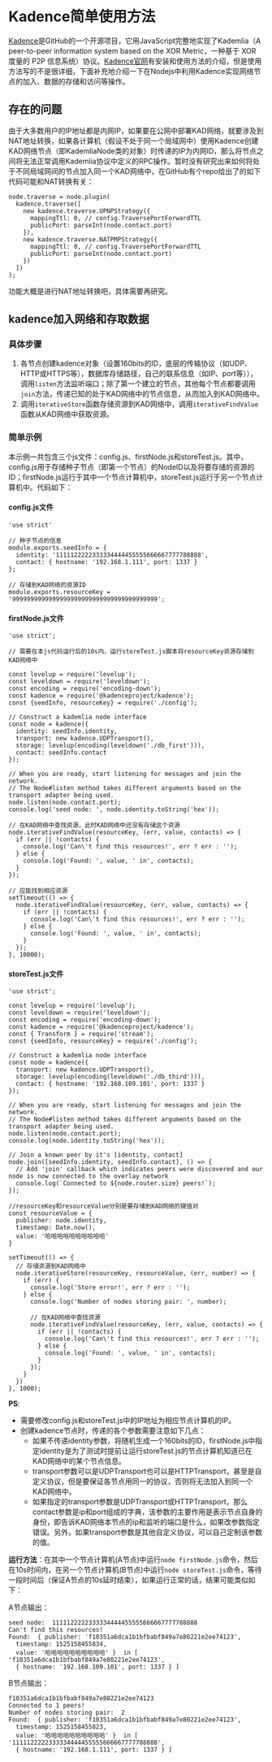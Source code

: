 # Kadence简单使用方法

[Kadence](https://github.com/kadence/kadence)是GitHub的一个开源项目，它用JavaScript完整地实现了Kademlia（A peer-to-peer information system based on the XOR Metric，一种基于 XOR 度量的 P2P 信息系统）协议。[Kadence官网](https://kadence.github.io/)有安装和使用方法的介绍，但是使用方法写的不是很详细，下面补充地介绍一下在Nodejs中利用Kadence实现网络节点的加入、数据的存储和访问等操作。

## 存在的问题

由于大多数用户的IP地址都是内网IP，如果要在公网中部署KAD网络，就要涉及到NAT地址转换，如果各计算机（假设不处于同一个局域网中）使用Kadence创建KAD网络节点（即KademliaNode类的对象）时传递的IP为内网ID，那么将节点之间将无法正常调用Kademlia协议中定义的RPC操作。暂时没有研究出来如何将处于不同局域网间的节点加入同一个KAD网络中，在GitHub有个repo给出了的如下代码可能和NAT转换有关：

```
node.traverse = node.plugin(
  kadence.traverse([
    new kadence.traverse.UPNPStrategy({
      mappingTtl: 0, // config.TraversePortForwardTTL
      publicPort: parseInt(node.contact.port)
    }),
    new kadence.traverse.NATPMPStrategy({
      mappingTtl: 0, // config.TraversePortForwardTTL
      publicPort: parseInt(node.contact.port)
    })
  ])
);
```

功能大概是进行NAT地址转换吧，具体需要再研究。

## kadence加入网络和存取数据

### 具体步骤

1. 各节点创建kadence对象（设置160bits的ID，底层的传输协议（如UDP、HTTP或HTTPS等），数据库存储路径，自己的联系信息（如IP、port等）），调用`listen`方法监听端口；除了第一个建立的节点，其他每个节点都要调用`join`方法，传递已知的处于KAD网络中的节点信息，从而加入到KAD网络中。
2. 调用`iterativeStore`函数存储资源到KAD网络中，调用`iterativeFindValue`函数从KAD网络中获取资源。

### 简单示例

本示例一共包含三个js文件：config.js、firstNode.js和storeTest.js。其中，config.js用于存储种子节点（即第一个节点）的NodeID以及将要存储的资源的ID；firstNode.js运行于其中一个节点计算机中，storeTest.js运行于另一个节点计算机中。代码如下：

#### config.js文件

```
'use strict'

// 种子节点的信息
module.exports.seedInfo = {
  identity: '1111122222333334444455555666667777788888',
  contact: { hostname: '192.168.1.111', port: 1337 }
};

// 存储到KAD网络的资源ID
module.exports.resourceKey = '9999999999999999999999999999999999999999';
```

#### firstNode.js文件

```
'use strict';

// 需要在本js代码运行后的10s内，运行storeTest.js脚本将resourceKey资源存储到KAD网络中

const levelup = require('levelup');
const leveldown = require('leveldown');
const encoding = require('encoding-down');
const kadence = require('@kadenceproject/kadence');
const {seedInfo, resourceKey} = require('./config');

// Construct a kademlia node interface
const node = kadence({
  identity: seedInfo.identity,
  transport: new kadence.UDPTransport(),
  storage: levelup(encoding(leveldown('./db_first'))),
  contact: seedInfo.contact
});

// When you are ready, start listening for messages and join the network.
// The Node#listen method takes different arguments based on the transport adapter being used.
node.listen(node.contact.port);
console.log('seed node: ', node.identity.toString('hex'));

// 在KAD网络中查找资源，此时KAD网络中还没有存储这个资源
node.iterativeFindValue(resourceKey, (err, value, contacts) => {
  if (err || !contacts) { 
    console.log('Can\'t find this resources!', err ? err : '');
  } else {
    console.log('Found: ', value, ' in', contacts);
  }
});

// 应能找到相应资源
setTimeout(() => {
  node.iterativeFindValue(resourceKey, (err, value, contacts) => {
    if (err || !contacts) { 
      console.log('Can\'t find this resources!', err ? err : '');
    } else {
      console.log('Found: ', value, ' in', contacts);
    }
  });
}, 10000);

```

#### storeTest.js文件

```
'use strict';

const levelup = require('levelup');
const leveldown = require('leveldown');
const encoding = require('encoding-down');
const kadence = require('@kadenceproject/kadence');
const { Transform } = require('stream');
const {seedInfo, resourceKey} = require('./config');

// Construct a kademlia node interface
const node = kadence({
  transport: new kadence.UDPTransport(),
  storage: levelup(encoding(leveldown('./db_third'))),
  contact: { hostname: '192.168.109.101', port: 1337 }
});

// When you are ready, start listening for messages and join the network.
// The Node#listen method takes different arguments based on the transport adapter being used.
node.listen(node.contact.port);
console.log(node.identity.toString('hex'));

// Join a known peer by it's [identity, contact]
node.join([seedInfo.identity, seedInfo.contact], () => {
  // Add 'join' callback which indicates peers were discovered and our node is now connected to the overlay network
  console.log(`Connected to ${node.router.size} peers!`);
});

//resourceKey和resourceValue分别是要存储到KAD网络的键值对
const resourceValue = {
  publisher: node.identity,
  timestamp: Date.now(),
  value: '哈哈哈哈哈哈哈哈哈哈'
}

setTimeout(() => {
  // 存储资源到KAD网络中
  node.iterativeStore(resourceKey, resourceValue, (err, number) => {
    if (err) { 
      console.log('Store error!', err ? err : '');
    } else {
      console.log('Number of nodes storing pair: ', number);

      // 在KAD网络中查找资源
      node.iterativeFindValue(resourceKey, (err, value, contacts) => {
        if (err || !contacts) { 
          console.log('Can\'t find this resources!', err ? err : '');
        } else {
          console.log('Found: ', value, ' in', contacts);
        }
      });
    }
  })
}, 1000);
```
**PS**:
- 需要修改config.js和storeTest.js中的IP地址为相应节点计算机的IP。
- 创建kadence节点时，传递的各个参数需要注意如下几点：
  - 如果不传递identity参数，将随机生成一个160bits的ID，firstNode.js中指定identity是为了测试时提前让运行storeTest.js的节点计算机知道已在KAD网络中的某个节点信息。
  - transport参数可以是UDPTransport也可以是HTTPTransport，甚至是自定义协议，但是要保证各节点用同一的协议，否则将无法加入到同一个KAD网络中。
  - 如果指定的transport参数是UDPTransport或HTTPTransport，那么contact参数是ip和port组成的字典，该参数的主要作用是表示节点自身的身份，即告诉KAD网络本节点的ip和监听的端口是什么，如果改参数指定错误。另外，如果transport参数是其他自定义协议，可以自己定制该参数的值。

**运行方法**：在其中一个节点计算机(A节点)中运行`node firstNode.js`命令，然后在10s时间内，在另一个节点计算机(B节点)中运行`node storeTest.js`命令，等待一段时间后（保证A节点的10s延时结束），如果运行正常的话，结果可能类似如下：

A节点输出：

```
seed node:  1111122222333334444455555666667777788888
Can't find this resources!
Found:  { publisher: 'f10351a6dca1b1bfbabf849a7e80221e2ee74123',
  timestamp: 1525158455834,
  value: '哈哈哈哈哈哈哈哈哈哈' }  in [ 'f10351a6dca1b1bfbabf849a7e80221e2ee74123',
  { hostname: '192.168.109.101', port: 1337 } ]
```

B节点输出：

```
f10351a6dca1b1bfbabf849a7e80221e2ee74123
Connected to 1 peers!
Number of nodes storing pair:  2
Found:  { publisher: 'f10351a6dca1b1bfbabf849a7e80221e2ee74123',
  timestamp: 1525158455823,
  value: '哈哈哈哈哈哈哈哈哈哈' }  in [ '1111122222333334444455555666667777788888',
  { hostname: '192.168.1.111', port: 1337 } ]
```
